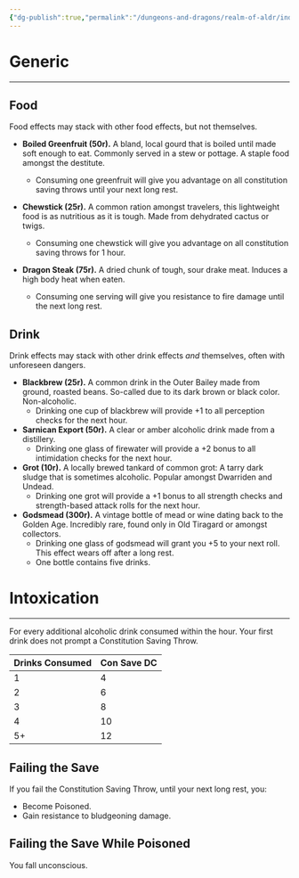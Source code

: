 ```yaml
---
{"dg-publish":true,"permalink":"/dungeons-and-dragons/realm-of-aldr/index/culture/food-and-drink/"}
---
```


# Generic
---
## Food
Food effects may stack with other food effects, but not themselves.
- **Boiled Greenfruit (50r).** A bland, local gourd that is boiled until made soft enough to eat. Commonly served in a stew or pottage. A staple food amongst the destitute.
	- Consuming one greenfruit will give you advantage on all constitution saving throws until your next long rest.

- **Chewstick (25r).** A common ration amongst travelers, this lightweight food is as nutritious as it is tough. Made from dehydrated cactus or twigs.
	- Consuming one chewstick will give you advantage on all constitution saving throws for 1 hour.

- **Dragon Steak (75r).** A dried chunk of tough, sour drake meat. Induces a high body heat when eaten.
	- Consuming one serving will give you resistance to fire damage until the next long rest.
## Drink
Drink effects may stack with other drink effects *and* themselves, often with unforeseen dangers.
- **Blackbrew (25r).** A common drink in the Outer Bailey made from ground, roasted beans. So-called due to its dark brown or black color. Non-alcoholic.
	- Drinking one cup of blackbrew will provide +1 to all perception checks for the next hour.
- **Sarnican Export (50r).** A clear or amber alcoholic drink made from a distillery. 
	- Drinking one glass of firewater will provide a +2 bonus to all intimidation checks for the next hour.
- **Grot (10r).** A locally brewed tankard of common grot: A tarry dark sludge that is sometimes alcoholic. Popular amongst Dwarriden and Undead.
	- Drinking one grot will provide a +1 bonus to all strength checks and strength-based attack rolls for the next hour.
- **Godsmead (300r).** A vintage bottle of mead or wine dating back to the Golden Age. Incredibly rare, found only in Old Tiragard or amongst collectors.
	- Drinking one glass of godsmead will grant you +5 to your next roll. This effect wears off after a long rest.
	- One bottle contains five drinks.
# Intoxication
---
For every additional alcoholic drink consumed within the hour. Your first drink does not prompt a Constitution Saving Throw.

|  Drinks Consumed   |  Con Save DC   |
| --- | --- |
|  1   |   4  |
|  2   |   6  |
|  3   |   8  |
|  4   |   10  |
|  5+   |   12 |

## Failing the Save
If you fail the Constitution Saving Throw, until your next long rest, you:
- Become Poisoned.
- Gain resistance to bludgeoning damage.
## Failing the Save While Poisoned
You fall unconscious.